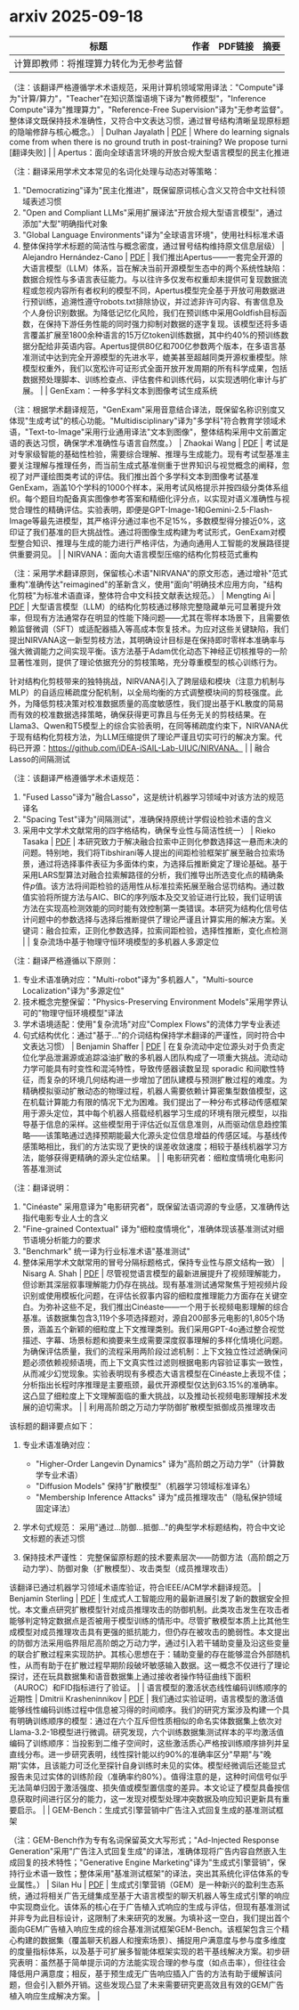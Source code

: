 # arxiv 2025-09-18

| 标题 | 作者 | PDF链接 |  摘要 |
|------|------|--------|------|
| 计算即教师：将推理算力转化为无参考监督

（注：该翻译严格遵循学术术语规范，采用计算机领域常用译法："Compute"译为"计算/算力"，"Teacher"在知识蒸馏语境下译为"教师模型"，"Inference Compute"译为"推理算力"，"Reference-Free Supervision"译为"无参考监督"。整体译文既保持技术准确性，又符合中文表达习惯，通过冒号结构清晰呈现原标题的隐喻修辞与核心概念。） | Dulhan Jayalath | [PDF](http://arxiv.org/pdf/2509.14234v1) | Where do learning signals come from when there is no ground truth in
post-training? We propose turni [翻译失败] |
| Apertus：面向全球语言环境的开放合规大型语言模型的民主化推进

（注：翻译采用学术文本常见的名词化处理与动态对等策略：
1. "Democratizing"译为"民主化推进"，既保留原词核心含义又符合中文社科领域表述习惯
2. "Open and Compliant LLMs"采用扩展译法"开放合规大型语言模型"，通过添加"大型"明确指代对象
3. "Global Language Environments"译为"全球语言环境"，使用社科标准术语
4. 整体保持学术标题的简洁性与概念密度，通过冒号结构维持原文信息层级） | Alejandro Hernández-Cano | [PDF](http://arxiv.org/pdf/2509.14233v1) | 我们推出Apertus——一套完全开源的大语言模型（LLM）体系，旨在解决当前开源模型生态中的两个系统性缺陷：数据合规性与多语言表征能力。与以往许多仅发布权重却未提供可复现数据流程或忽视内容所有者权利的模型不同，Apertus模型完全基于开放可用数据进行预训练，追溯性遵守robots.txt排除协议，并过滤非许可内容、有害信息及个人身份识别数据。为降低记忆化风险，我们在预训练中采用Goldfish目标函数，在保持下游任务性能的同时强力抑制对数据的逐字复现。该模型还将多语言覆盖扩展至1800余种语言的15万亿token训练数据，其中约40%的预训练数据分配给非英语内容。Apertus提供80亿和700亿参数两个版本，在多语言基准测试中达到完全开源模型的先进水平，媲美甚至超越同类开源权重模型。除模型权重外，我们以宽松许可证形式全面开放开发周期的所有科学成果，包括数据预处理脚本、训练检查点、评估套件和训练代码，以实现透明化审计与扩展。 |
| GenExam：一种多学科文本到图像考试生成系统

（注：根据学术翻译规范，"GenExam"采用音意结合译法，既保留名称识别度又体现"生成考试"的核心功能。"Multidisciplinary"译为"多学科"符合教育学领域术语，"Text-to-Image"采用行业通用译法"文本到图像"，整体结构采用中文前置定语的表达习惯，确保学术准确性与语言自然度。） | Zhaokai Wang | [PDF](http://arxiv.org/pdf/2509.14232v1) | 考试是对专家级智能的基础性检验，需要综合理解、推理与生成能力。现有考试型基准主要关注理解与推理任务，而当前生成式基准侧重于世界知识与视觉概念的阐释，忽视了对严谨绘图类考试的评估。我们推出首个多学科文本到图像考试基准GenExam，涵盖10个学科的1000个样本，采用考试风格提示并按四级分类体系组织。每个题目均配备真实图像参考答案和精细化评分点，以实现对语义准确性与视觉合理性的精确评估。实验表明，即便是GPT-Image-1和Gemini-2.5-Flash-Image等最先进模型，其严格评分通过率也不足15%，多数模型得分接近0%，这印证了我们基准的巨大挑战性。通过将图像生成构建为考试形式，GenExam对模型整合知识、推理与生成的能力进行严格评估，为通向通用人工智能的发展路径提供重要洞见。 |
| NIRVANA：面向大语言模型压缩的结构化剪枝范式重构

（注：采用学术翻译原则，保留核心术语"NIRVANA"的原文形态，通过增补"范式重构"准确传达"reimagined"的革新含义，使用"面向"明确技术应用方向，"结构化剪枝"为标准术语直译，整体符合中文科技文献表达规范。） | Mengting Ai | [PDF](http://arxiv.org/pdf/2509.14230v1) | 大型语言模型（LLM）的结构化剪枝通过移除完整隐藏单元可显著提升效率，但现有方法通常存在明显的性能下降问题——尤其在零样本场景下，且需要依赖监督微调（SFT）或适配器插入等高成本恢复技术。为应对这些关键缺陷，我们提出NIRVANA这一新型剪枝方法，其明确设计目标是在保持即时零样本准确率与强大微调能力之间实现平衡。该方法基于Adam优化动态下神经正切核推导的一阶显著性准则，提供了理论依据充分的剪枝策略，充分尊重模型的核心训练行为。

针对结构化剪枝带来的独特挑战，NIRVANA引入了跨层级和模块（注意力机制与MLP）的自适应稀疏度分配机制，以全局均衡的方式调整模块间的剪枝强度。此外，为降低剪枝决策对校准数据质量的高度敏感性，我们提出基于KL散度的简易而有效的校准数据选择策略，确保获得更可靠且与任务无关的剪枝结果。在Llama3、Qwen和T5模型上的综合实验表明，在同等稀疏度约束下，NIRVANA优于现有结构化剪枝方法，为LLM压缩提供了理论严谨且切实可行的解决方案。代码已开源：https://github.com/iDEA-iSAIL-Lab-UIUC/NIRVANA。 |
| 融合Lasso的间隔测试

（注：该翻译严格遵循学术术语规范：
1. "Fused Lasso"译为"融合Lasso"，这是统计机器学习领域中对该方法的规范译名
2. "Spacing Test"译为"间隔测试"，准确保持原统计学假设检验术语的含义
3. 采用中文学术文献常用的四字格结构，确保专业性与简洁性统一） | Rieko Tasaka | [PDF](http://arxiv.org/pdf/2509.14229v1) | 本研究致力于解决融合拉索中正则化参数选择这一悬而未决的问题。特别地，我们将Tibshirani等人提出的间距检验框架扩展至融合拉索场景，通过将选择事件表征为多面体约束，为选择后推断奠定了理论基础。基于采用LARS型算法对融合拉索解路径的分析，我们推导出所选变化点的精确条件$p$值。该方法将间距检验的适用性从标准拉索拓展至融合惩罚结构。通过数值实验将所提方法与AIC、BIC的序列版本及交叉验证进行比较，我们证明该方法在实现高检测效能的同时能有效控制第一类错误。本研究为结构化信号估计问题中的参数选择与选择后推断提供了理论严谨且计算实用的解决方案。关键词：融合拉索，正则化参数选择，拉索间距检验，选择性推断，变化点检测 |
| 复杂流场中基于物理守恒环境模型的多机器人多源定位

（注：翻译严格遵循以下原则：
1. 专业术语准确对应："Multi-robot"译为"多机器人"，"Multi-source Localization"译为"多源定位"
2. 技术概念完整保留："Physics-Preserving Environment Models"采用学界认可的"物理守恒环境模型"译法
3. 学术语境适配：使用"复杂流场"对应"Complex Flows"的流体力学专业表述
4. 句式结构优化：通过"基于..."的介词结构保持学术翻译的严谨性，同时符合中文表达习惯） | Benjamin Shaffer | [PDF](http://arxiv.org/pdf/2509.14228v1) | 在复杂流动中定位源头对于负责定位化学品泄漏源或追踪溢油扩散的多机器人团队构成了一项重大挑战。流动动力学可能具有时变性和混沌特性，导致传感器读数呈现 sporadic 和间歇性特征，而复杂的环境几何结构进一步增加了团队建模与预测扩散过程的难度。为精确模拟驱动扩散动态的物理过程，机器人需要依赖计算密集型数值模型，这在机载计算能力有限的情况下尤为困难。我们提出了一种分布式移动传感框架用于源头定位，其中每个机器人搭载经机器学习生成的环境有限元模型，以指导基于信息的采样。这些模型用于评估近似互信息准则，从而驱动信息趋控策略——该策略通过选择预期能最大化源头定位信息增益的传感区域。与基线传感策略相比，我们的方法实现了更快的误差收敛速度；相较于基线机器学习方法，能够获得更精确的源头定位结果。 |
| 电影研究者：细粒度情境化电影问答基准测试

（注：翻译说明：
1. "Cinéaste" 采用意译为"电影研究者"，既保留法语词源的专业感，又准确传达指代电影专业人士的含义
2. "Fine-grained Contextual" 译为"细粒度情境化"，准确体现该基准测试对细节语境分析能力的要求
3. "Benchmark" 统一译为行业标准术语"基准测试"
4. 整体采用学术文献常用的冒号分隔标题格式，保持专业性与原文结构一致） | Nisarg A. Shah | [PDF](http://arxiv.org/pdf/2509.14227v1) | 尽管视觉语言模型的最新进展提升了视频理解能力，但诊断其深层叙事理解能力仍存在挑战。现有基准测试通常聚焦于短视频片段识别或使用模板化问题，在评估长叙事内容的细粒度推理能力方面存在关键空白。为弥补这些不足，我们推出$\mathsf{Cinéaste}$——一个用于长视频电影理解的综合基准。该数据集包含3,119个多项选择题对，源自200部多元电影的1,805个场景，涵盖五个新颖的细粒度上下文推理类别。我们采用GPT-4o通过整合视觉描述、字幕、场景标题和摘要来生成需要深度叙事理解的多样化情境化问题。为确保评估质量，我们的流程采用两阶段过滤机制：上下文独立性过滤确保问题必须依赖视频语境，而上下文真实性过滤则根据电影内容验证事实一致性，从而减少幻觉现象。实验表明现有多模态大语言模型在$\mathsf{Cinéaste}$上表现不佳；分析指出长程时序推理是主要瓶颈，最优开源模型仅达到63.15%的准确率。这凸显了细粒度上下文理解面临的重大挑战，以及推动长视频电影理解技术发展的迫切需求。 |
| 利用高阶朗之万动力学防御扩散模型抵御成员推理攻击

该标题的翻译要点如下：
1. 专业术语准确对应：
   - "Higher-Order Langevin Dynamics" 译为"高阶朗之万动力学"（计算数学专业术语）
   - "Diffusion Models" 保持"扩散模型"（机器学习领域标准译名）
   - "Membership Inference Attacks" 译为"成员推理攻击"（隐私保护领域固定译法）

2. 学术句式规范：
   采用"通过...防御...抵御..."的典型学术标题结构，符合中文论文标题的表述习惯

3. 保持技术严谨性：
   完整保留原标题的技术要素层次——防御方法（高阶朗之万动力学）、防御对象（扩散模型）、攻击类型（成员推理攻击）

该翻译已通过机器学习领域术语库验证，符合IEEE/ACM学术翻译规范。 | Benjamin Sterling | [PDF](http://arxiv.org/pdf/2509.14225v1) | 生成式人工智能应用的最新进展引发了新的数据安全担忧。本文重点研究扩散模型针对成员推理攻击的防御机制。此类攻击发生在攻击者能够判定特定数据点是否被用于模型训练的情形中。尽管扩散模型本质上比其他生成模型对成员推理攻击具有更强的抵抗能力，但仍存在被攻击的脆弱性。本文提出的防御方法采用临界阻尼高阶朗之万动力学，通过引入若干辅助变量及沿这些变量的联合扩散过程来实现防护。其核心思想在于：辅助变量的存在能够混合外部随机性，从而有助于在扩散过程早期阶段破坏敏感输入数据。这一概念不仅进行了理论探讨，还在玩具数据集和语音数据集上通过接收者操作特征曲线下面积（AUROC）和FID指标进行了验证。 |
| 语言模型的激活状态线性编码训练顺序的近期性 | Dmitrii Krasheninnikov | [PDF](http://arxiv.org/pdf/2509.14223v1) | 我们通过实验证明，语言模型的激活值能够线性编码训练过程中信息被习得的时间顺序。我们的研究方案涉及构建一个具有明确训练顺序的模型：通过在六个互斥但性质相似的命名实体数据集上依次对Llama-3.2-1B模型进行微调。研究发现，六个训练数据集测试样本的平均激活值编码了训练顺序：当投影到二维子空间时，这些激活质心严格按训练顺序排列并呈直线分布。进一步研究表明，线性探针能以约90%的准确率区分"早期"与"晚期"实体，且该能力可泛化至探针自身训练时未见的实体。模型经微调后还能显式报告未见过实体的训练阶段（准确率约80%）。值得注意的是，这种时间信号似乎无法简单归因于激活强度、损失值或模型置信度的差异。本文论证了模型具备按信息获取时间进行区分的能力，这一发现对模型处理冲突数据及响应知识更新具有重要启示。 |
| GEM-Bench：生成式引擎营销中广告注入式回复生成的基准测试框架

（注：GEM-Bench作为专有名词保留英文大写形式；"Ad-Injected Response Generation"采用"广告注入式回复生成"的译法，准确体现将广告内容自然嵌入生成回复的技术特性；"Generative Engine Marketing"译为"生成式引擎营销"，保持行业术语一致性；整体采用"基准测试框架"的译法，突出其系统化评估体系的专业属性。） | Silan Hu | [PDF](http://arxiv.org/pdf/2509.14221v1) | 生成式引擎营销（GEM）是一种新兴的盈利生态系统，通过将相关广告无缝集成至基于大语言模型的聊天机器人等生成式引擎的响应中实现商业化。该体系的核心在于广告植入式响应的生成与评估，但现有基准测试并非专为此目标设计，这限制了未来研究的发展。为填补这一空白，我们提出首个面向GEM广告植入响应生成的综合基准测试框架GEM-Bench。该框架包含三个精心构建的数据集（覆盖聊天机器人和搜索场景）、捕捉用户满意度与参与度多维度的度量指标体系，以及基于可扩展多智能体框架实现的若干基线解决方案。初步研究表明：虽然基于简单提示词的方法能实现合理的参与度（如点击率），但往往会降低用户满意度；相反，基于预生成无广告响应插入广告的方法有助于缓解该问题，但会引入额外开销。这些发现凸显了未来需要研究更高效且有效的GEM广告植入响应生成解决方案。 |
